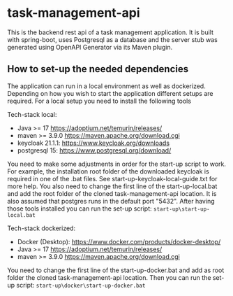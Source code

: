 # task-management-api

This is the backend rest api of a task management application.
It is built with spring-boot, uses Postgresql as a database and the
server stub was generated using OpenAPI Generator via its Maven plugin.

## How to set-up the needed dependencies

The application can run in a local environment as well as dockerized.
Depending on how you wish to start the application different setups are required.
For a local setup you need to install the following tools

Tech-stack local:
- Java >= 17 https://adoptium.net/temurin/releases/
- maven >= 3.9.0 https://maven.apache.org/download.cgi
- keycloak 21.1.1: https://www.keycloak.org/downloads
- postgresql 15: https://www.postgresql.org/download/

You need to make some adjustments in order for the start-up script to work.
For example, the installation root folder of the downloaded keycloak is required in one of the .bat files.
See start-up-keycloak-local-guide.txt for more help.
You also need to change the first line of the start-up-local.bat and add the root folder of the cloned
task-management-api location.
It is also assumed that postgres runs in the default port "5432".
After having those tools installed you can run the set-up script:
`start-up\start-up-local.bat`

Tech-stack dockerized:
- Docker (Desktop): https://www.docker.com/products/docker-desktop/
- Java >= 17 https://adoptium.net/temurin/releases/
- maven >= 3.9.0 https://maven.apache.org/download.cgi

You need to change the first line of the start-up-docker.bat and add as root folder the cloned
task-management-api location. Then you can run the set-up script:  `start-up\docker\start-up-docker.bat`
